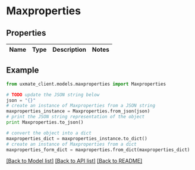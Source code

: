 # Maxproperties


## Properties
Name | Type | Description | Notes
------------ | ------------- | ------------- | -------------

## Example

```python
from uxmate_client.models.maxproperties import Maxproperties

# TODO update the JSON string below
json = "{}"
# create an instance of Maxproperties from a JSON string
maxproperties_instance = Maxproperties.from_json(json)
# print the JSON string representation of the object
print Maxproperties.to_json()

# convert the object into a dict
maxproperties_dict = maxproperties_instance.to_dict()
# create an instance of Maxproperties from a dict
maxproperties_form_dict = maxproperties.from_dict(maxproperties_dict)
```
[[Back to Model list]](../README.md#documentation-for-models) [[Back to API list]](../README.md#documentation-for-api-endpoints) [[Back to README]](../README.md)


